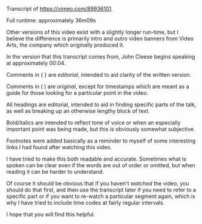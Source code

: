 Transcript of <https://vimeo.com/89936101>.

Full runtime: approximately 36m09s

Other versions of this video exist with a slightly longer run-time, but I believe the difference is primarily intro and outro video banners from Video Arts, the company which originally produced it.

In the version that this transcript comes from, John Cleese begins speaking at approximately 00:04.

Comments in { } are _editorial_, intended to aid clarity of the written version.

Comments in ( ) are _original_, except for timestamps which are meant as a guide for those looking for a particular point in the video.

All headings are editorial, intended to aid in finding specific parts of the talk, as well as breaking up an otherwise lengthy block of text.

Bold/italics are intended to reflect tone of voice or when an especially important point was being made, but this is obviously somewhat subjective.

Footnotes were added basically as a reminder to myself of some interesting links I had found after watching this video.

I have tried to make this both readable and accurate. Sometimes what is spoken can be clear even if the words are out of order or omitted, but when reading it can be harder to understand.

Of course it should be obvious that if you haven't *watched* the video, you should do that first, and then use the transcript later if you need to refer to a specific part or if you want to re-watch a particular segment again, which is why I have tried to include time codes at fairly regular intervals.

I hope that you will find this helpful.

